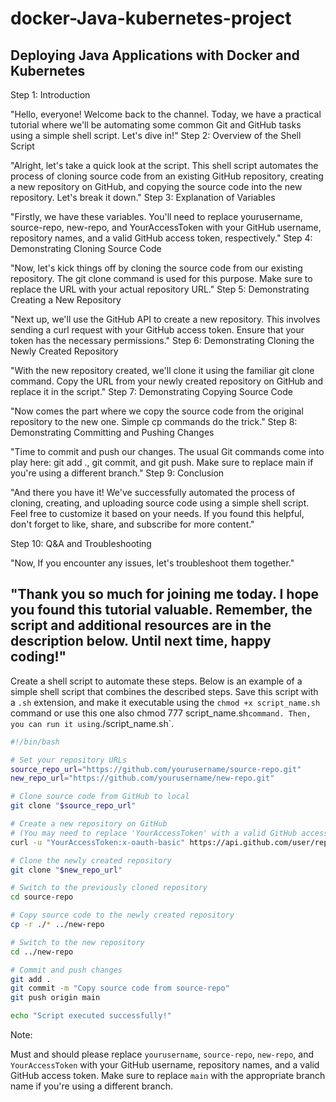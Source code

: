 # docker-Java-kubernetes-project
Deploying Java Applications with Docker and Kubernetes
------------------------------------------------------------------------------------------------------------
Step 1: Introduction

"Hello, everyone! Welcome back to the channel. Today, we have a practical tutorial where we'll be automating some common Git and GitHub tasks using a simple shell script. Let's dive in!"
Step 2: Overview of the Shell Script

"Alright, let's take a quick look at the script. This shell script automates the process of cloning source code from an existing GitHub repository, creating a new repository on GitHub, and copying the source code into the new repository. Let's break it down."
Step 3: Explanation of Variables

"Firstly, we have these variables. You'll need to replace yourusername, source-repo, new-repo, and YourAccessToken with your GitHub username, repository names, and a valid GitHub access token, respectively."
Step 4: Demonstrating Cloning Source Code

"Now, let's kick things off by cloning the source code from our existing repository. The git clone command is used for this purpose. Make sure to replace the URL with your actual repository URL."
Step 5: Demonstrating Creating a New Repository

"Next up, we'll use the GitHub API to create a new repository. This involves sending a curl request with your GitHub access token. Ensure that your token has the necessary permissions."
Step 6: Demonstrating Cloning the Newly Created Repository

"With the new repository created, we'll clone it using the familiar git clone command. Copy the URL from your newly created repository on GitHub and replace it in the script."
Step 7: Demonstrating Copying Source Code

"Now comes the part where we copy the source code from the original repository to the new one. Simple cp commands do the trick."
Step 8: Demonstrating Committing and Pushing Changes

"Time to commit and push our changes. The usual Git commands come into play here: git add ., git commit, and git push. Make sure to replace main if you're using a different branch."
Step 9: Conclusion

"And there you have it! We've successfully automated the process of cloning, creating, and uploading source code using a simple shell script. Feel free to customize it based on your needs. If you found this helpful, don't forget to like, share, and subscribe for more content."

Step 10: Q&A and Troubleshooting

"Now, If you encounter any issues, let's troubleshoot them together."

"Thank you so much for joining me today. I hope you found this tutorial valuable. Remember, the script and additional resources are in the description below. Until next time, happy coding!"
------------------------------------------------------------------------------------------------------------
Create a shell script to automate these steps. Below is an example of a simple shell script that combines the described steps. Save this script with a `.sh` extension, and make it executable using the `chmod +x script_name.sh` command or use this one also chmod 777 script_name.sh` command. Then, you can run it using `./script_name.sh`.

```bash
#!/bin/bash

# Set your repository URLs
source_repo_url="https://github.com/yourusername/source-repo.git"
new_repo_url="https://github.com/yourusername/new-repo.git"

# Clone source code from GitHub to local
git clone "$source_repo_url"

# Create a new repository on GitHub
# (You may need to replace 'YourAccessToken' with a valid GitHub access token)
curl -u "YourAccessToken:x-oauth-basic" https://api.github.com/user/repos -d '{"name":"new-repo"}'

# Clone the newly created repository
git clone "$new_repo_url"

# Switch to the previously cloned repository
cd source-repo

# Copy source code to the newly created repository
cp -r ./* ../new-repo

# Switch to the new repository
cd ../new-repo

# Commit and push changes
git add .
git commit -m "Copy source code from source-repo"
git push origin main

echo "Script executed successfully!"
```

Note:

Must and should please replace `yourusername`, `source-repo`, `new-repo`, and `YourAccessToken` with your GitHub username, repository names, and a valid GitHub access token.
Make sure to replace `main` with the appropriate branch name if you're using a different branch.

